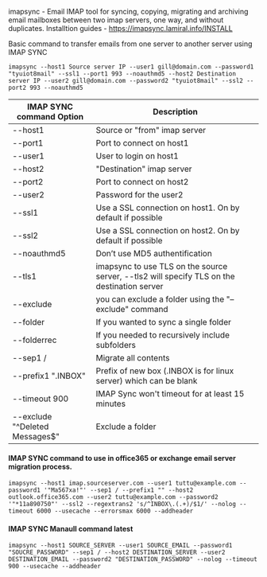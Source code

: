 
imapsync - Email IMAP tool for syncing, copying, migrating and archiving email mailboxes between two imap servers, one way, and without  duplicates.
Installtion guides - https://imapsync.lamiral.info/INSTALL

Basic command to transfer emails from one server to another server using IMAP SYNC

```
imapsync --host1 Source server IP --user1 gill@domain.com --password1 "tyuiot8mail" --ssl1 --port1 993 --noauthmd5 --host2 Destination server IP --user2 gill@domain.com --password2 "tyuiot8mail" --ssl2 --port2 993 --noauthmd5

```

| IMAP SYNC command Option  | Description|
---------|-----------
--host1  |  Source or "from" imap server
--port1  |  Port to connect on host1
--user1  |  User to login on host1
--host2  |  "Destination" imap server
--port2  |  Port to connect on host2
--user2  |  Password for the user2
--ssl1   |  Use a SSL connection on host1. On by default if possible
--ssl2   |  Use a SSL connection on host2. On by default if possible
--noauthmd5 | Don’t use MD5 authentification
--tls1  | imapsync to use TLS on the source server, --tls2 will specify TLS on the destination server
--exclude| you can exclude a folder using the "–exclude" command
--folder | If you wanted to sync a single folder
--folderrec | If you needed to recursively include subfolders
--sep1 / | Migrate all contents
--prefix1 ".INBOX"| Prefix of new box (.INBOX is for linux server) which can be blank
--timeout 900 | IMAP Sync won't timeout for at least 15 minutes
--exclude "^Deleted Messages$" | Exclude a folder



#### IMAP SYNC command to use in office365 or exchange email server migration process.

```
imapsync --host1 imap.sourceserver.com --user1 tuttu@example.com --password1 '"Ma567xa!"' --sep1 / --prefix1 "" --host2 outlook.office365.com --user2 tuttu@example.com --password2 '"*11a890750"' --ssl2 --regextrans2 's/^INBOX\.(.+)/$1/' --nolog --timeout 6000 --usecache --errorsmax 6000 --addheader
```

#### IMAP SYNC Manaull command latest

```
imapsync --host1 SOURCE_SERVER --user1 SOURCE_EMAIL --password1 "SOUCRE_PASSWORD" --sep1 / --host2 DESTINATION_SERVER --user2 DESTINATION_EMAIL --password2 "DESTINATION_PASSWORD" --nolog --timeout 900 --usecache --addheader
```
